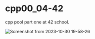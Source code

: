 # cpp00_04-42
cpp pool part one at 42 school.

![Screenshot from 2023-10-30 19-58-26](https://github.com/sabri-van2v/cpp00_04-42/assets/121001795/69672ffe-eef6-4189-af26-581d8960d915)
